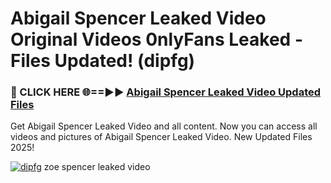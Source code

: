 # Abigail Spencer Leaked Video Original Videos 0nlyFans Leaked - Files Updated! (dipfg)

<h3>🔴 CLICK HERE 🌐==►► <a href="https://tinyurl.com/ms9xzufz" rel="nofollow">Abigail Spencer Leaked Video Updated Files</a></h3>

Get Abigail Spencer Leaked Video and all content. Now you can access all videos and pictures of Abigail Spencer Leaked Video. New Updated Files 2025!

[![dipfg](https://i.imgur.com/PQ7UWWw.gif)](https://tinyurl.com/ms9xzufz)
zoe spencer leaked video